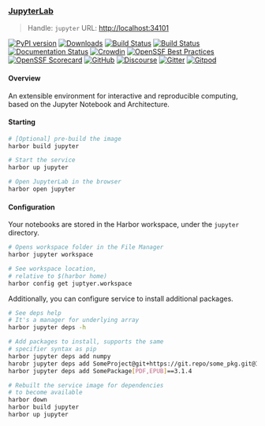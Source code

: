 ### [JupyterLab](https://github.com/jupyterlab/jupyterlab)

> Handle: `jupyter`
> URL: [http://localhost:34101](http://localhost:34101)

[![PyPI version](https://badge.fury.io/py/jupyterlab.svg)](https://badge.fury.io/py/jupyterlab)
[![Downloads](https://static.pepy.tech/badge/jupyterlab/month)](https://pepy.tech/project/jupyterlab)
[![Build Status](https://github.com/jupyterlab/jupyterlab/workflows/Linux%20Tests/badge.svg)](https://github.com/jupyterlab/jupyterlab/actions?query=branch%3Amain+workflow%3A%22Linux+Tests%22)
[![Build Status](https://github.com/jupyterlab/jupyterlab/workflows/Windows%20Tests/badge.svg)](https://github.com/jupyterlab/jupyterlab/actions?query=branch%3Amain+workflow%3A%22Windows+Tests%22)
[![Documentation Status](https://readthedocs.org/projects/jupyterlab/badge/?version=stable)](http://jupyterlab.readthedocs.io/en/stable/)
[![Crowdin](https://badges.crowdin.net/jupyterlab/localized.svg)](https://crowdin.com/project/jupyterlab)
[![OpenSSF Best Practices](https://www.bestpractices.dev/projects/8675/badge)](https://www.bestpractices.dev/projects/8675)
[![OpenSSF Scorecard](https://api.scorecard.dev/projects/github.com/jupyterlab/jupyterlab/badge)](https://scorecard.dev/viewer/?uri=github.com/jupyterlab/jupyterlab)
[![GitHub](https://img.shields.io/badge/issue_tracking-github-blue.svg)](https://github.com/jupyterlab/jupyterlab/issues)
[![Discourse](https://img.shields.io/badge/help_forum-discourse-blue.svg)](https://discourse.jupyter.org/c/jupyterlab)
[![Gitter](https://img.shields.io/badge/social_chat-gitter-blue.svg)](https://gitter.im/jupyterlab/jupyterlab)
[![Gitpod](https://img.shields.io/badge/gitpod_editor-open-blue.svg)](https://gitpod.io/#https://github.com/jupyterlab/jupyterlab)

#### Overview

An extensible environment for interactive and reproducible computing, based on the
Jupyter Notebook and Architecture.

#### Starting

```bash
# [Optional] pre-build the image
harbor build jupyter

# Start the service
harbor up jupyter

# Open JupyterLab in the browser
harbor open jupyter
```

#### Configuration

Your notebooks are stored in the Harbor workspace, under the `jupyter` directory.

```bash
# Opens workspace folder in the File Manager
harbor jupyter workspace

# See workspace location,
# relative to $(harbor home)
harbor config get juptyer.workspace
```

Additionally, you can configure service to install additional packages.

```bash
# See deps help
# It's a manager for underlying array
harbor jupyter deps -h

# Add packages to install, supports the same
# specifier syntax as pip
harbor jupyter deps add numpy
harobr jupyter deps add SomeProject@git+https://git.repo/some_pkg.git@1.3.1
harbor jupyter deps add SomePackage[PDF,EPUB]==3.1.4

# Rebuilt the service image for dependencies
# to become available
harbor down
harbor build jupyter
harbor up jupyter
```
